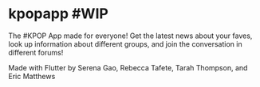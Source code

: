 # kpopapp #WIP

The #KPOP App made for everyone! Get the latest news about your faves, look up information about
different groups, and join the conversation in different forums!

Made with Flutter by Serena Gao, Rebecca Tafete, Tarah Thompson, and Eric Matthews